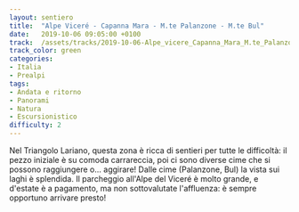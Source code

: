 ```yaml
---
layout: sentiero
title:  "Alpe Viceré - Capanna Mara - M.te Palanzone - M.te Bul"
date:   2019-10-06 09:05:00 +0100
track:  /assets/tracks/2019-10-06-Alpe_vicere_Capanna_Mara_M.te_Palanzone_M.te_Bul.gpx
track_color: green
categories:
- Italia
- Prealpi
tags:
- Andata e ritorno
- Panorami
- Natura
- Escursionistico
difficulty: 2
---
```


Nel Triangolo Lariano, questa zona è ricca di sentieri per tutte le difficoltà: il pezzo iniziale è su comoda carrareccia, poi ci sono diverse cime che si possono raggiungere o... aggirare!
Dalle cime (Palanzone, Bul) la vista sui laghi è splendida.
Il parcheggio all'Alpe del Viceré è molto grande, e d'estate è a pagamento, ma non sottovalutate l'affluenza: è sempre opportuno arrivare presto!
